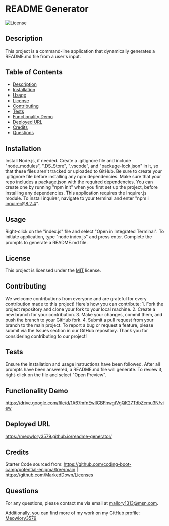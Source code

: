 # README Generator

![License](https://img.shields.io/badge/License-MIT-blue.svg)

## Description
This project is a command-line application that dynamically generates a README.md file from a user's input.


  ## Table of Contents
  - [Description](#description)
  - [Installation](#installation)
  - [Usage](#usage)
  - [License](#license)
  - [Contributing](#contributing)
  - [Tests](#tests)
  - [Functionality Demo](#functionality-demo)
  - [Deployed URL](#deployed-url)
  - [Credits](#credits)
  - [Questions](#questions)

## Installation
Install Node.js, if needed. Create a .gitignore file and include "node_modules", ".DS_Store", ".vscode", and "package-lock.json" in it, so that these files aren't tracked or uploaded to GitHub. Be sure to create your .gitignore file before installing any npm dependencies. Make sure that your repo includes a package.json with the required dependencies. You can create one by running "npm init" when you first set up the project, before installing any dependencies. This application requires the Inquirer.js module. To install inquirer, navigate to your terminal and enter "npm i inquirer@8.2.4".

## Usage
Right-click on the "index.js" file and select "Open in Integrated Terminal". To initiate application, type "node index.js" and press enter. Complete the prompts to generate a README.md file.


  ## License
  This project is licensed under the [MIT](https://opensource.org/licenses/MIT) license.
  
## Contributing
We welcome contributions from everyone and are grateful for every contribution made to this project! Here's how you can contribute: 1. Fork the project repository and clone your fork to your local machine. 2. Create a new branch for your contribution. 3. Make your changes, commit them, and push the branch to your GitHub fork. 4. Submit a pull request from your branch to the main project. To report a bug or request a feature, please submit via the Issues section in our GitHub repository. Thank you for considering contributing to our project!

## Tests
Ensure the installation and usage instructions have been followed. After all prompts have been answered, a README.md file will generate. To review it, right-click on the file and select "Open Preview".

## Functionality Demo
https://drive.google.com/file/d/1A67mfnEwIlCBFhwgtVgQK27TdbZcmu3N/view

## Deployed URL
https://meowlory3579.github.io/readme-generator/

## Credits
Starter Code sourced from: https://github.com/coding-boot-camp/potential-enigma/tree/main | https://github.com/MarkedDown/Licenses


  ## Questions
  For any questions, please contact me via email at [mallory1313@msn.com](mailto:mallory1313@msn.com).
    
  Additionally, you can find more of my work on my GitHub profile: [Meowlory3579](https://github.com/Meowlory3579)
  
